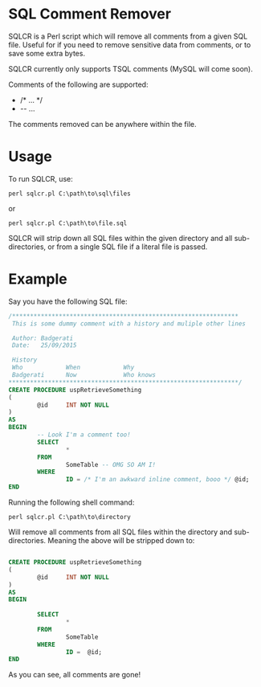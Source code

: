 SQL Comment Remover
===================
SQLCR is a Perl script which will remove all comments from a given SQL file. Useful for if you need to remove sensitive data from comments, or to save some extra bytes.

SQLCR currently only supports TSQL comments (MySQL will come soon).

Comments of the following are supported:

* /* ... */
* -- ...

The comments removed can be anywhere within the file.


Usage
=====
To run SQLCR, use:

```shell
perl sqlcr.pl C:\path\to\sql\files
```

or

```shell
perl sqlcr.pl C:\path\to\file.sql
```

SQLCR will strip down all SQL files within the given directory and all sub-directories, or from a single SQL file if a literal file is passed.


Example
=======
Say you have the following SQL file:

```sql
/***************************************************************
 This is some dummy comment with a history and muliple other lines

 Author: Badgerati
 Date:   25/09/2015

 History
 Who            When            Why
 Badgerati      Now             Who knows
****************************************************************/
CREATE PROCEDURE uspRetrieveSomething
(
        @id     INT NOT NULL
)
AS
BEGIN
        -- Look I'm a comment too!
        SELECT
                *
        FROM
                SomeTable -- OMG SO AM I!
        WHERE
                ID = /* I'm an awkward inline comment, booo */ @id;
END
```

Running the following shell command:

```shell
perl sqlcr.pl C:\path\to\directory
```

Will remove all comments from all SQL files within the directory and sub-directories. Meaning the above will be stripped down to:

```sql

CREATE PROCEDURE uspRetrieveSomething
(
        @id     INT NOT NULL
)
AS
BEGIN
        
        SELECT
                *
        FROM
                SomeTable 
        WHERE
                ID =  @id;
END
```

As you can see, all comments are gone!